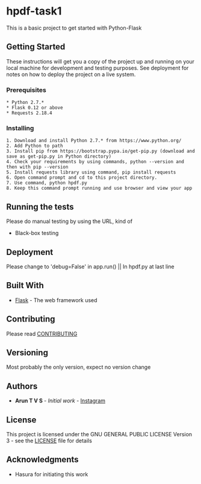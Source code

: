 # hpdf-task1
This is a basic project to get started with Python-Flask

## Getting Started

These instructions will get you a copy of the project up and running on your local machine for development and testing purposes. See deployment for notes on how to deploy the project on a live system.

### Prerequisites

```
* Python 2.7.*
* Flask 0.12 or above
* Requests 2.18.4
```

### Installing

```
1. Download and install Python 2.7.* from https://www.python.org/
2. Add Python to path
3. Install pip from https://bootstrap.pypa.io/get-pip.py (download and save as get-pip.py in Python directory)
4. Check your requirements by using commands, python --version and then with pip --version
5. Install requests library using command, pip install requests
6. Open command prompt and cd to this project directory.
7. Use command, python hpdf.py
8. Keep this command prompt running and use browser and view your app
```

## Running the tests

Please do manual testing by using the URL, kind of 
* Black-box testing

## Deployment

Please change to 'debug=False' in app.run() || In hpdf.py at last line

## Built With

* [Flask](http://flask.pocoo.org/) - The web framework used

## Contributing

Please read [CONTRIBUTING](https://github.com/modernwarfareuplink/hpdf-task1/blob/master/CONTRIBUTING)

## Versioning

Most probably the only version, expect no version change

## Authors

* **Arun T V S** - *Initial work* - [Instagram](https://www.instagram.com/adrenaline_rushes_me/)

## License

This project is licensed under the GNU GENERAL PUBLIC LICENSE Version 3 - see the [LICENSE](LICENSE) file for details

## Acknowledgments

* Hasura for initiating this work
